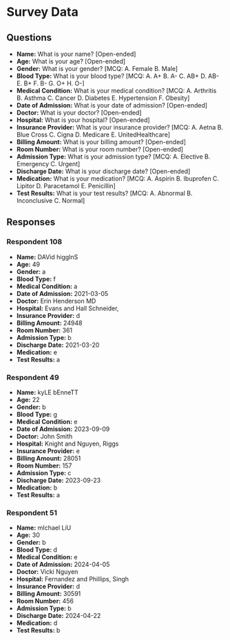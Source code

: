 # Survey Data

## Questions

- **Name:** What is your name? [Open-ended]
- **Age:** What is your age? [Open-ended]
- **Gender:** What is your gender? [MCQ: A. Female B. Male]
- **Blood Type:** What is your blood type? [MCQ: A. A+ B. A- C. AB+ D. AB- E. B+ F. B- G. O+ H. O-]
- **Medical Condition:** What is your medical condition? [MCQ: A. Arthritis B. Asthma C. Cancer D. Diabetes E. Hypertension F. Obesity]
- **Date of Admission:** What is your date of admission? [Open-ended]
- **Doctor:** What is your doctor? [Open-ended]
- **Hospital:** What is your hospital? [Open-ended]
- **Insurance Provider:** What is your insurance provider? [MCQ: A. Aetna B. Blue Cross C. Cigna D. Medicare E. UnitedHealthcare]
- **Billing Amount:** What is your billing amount? [Open-ended]
- **Room Number:** What is your room number? [Open-ended]
- **Admission Type:** What is your admission type? [MCQ: A. Elective B. Emergency C. Urgent]
- **Discharge Date:** What is your discharge date? [Open-ended]
- **Medication:** What is your medication? [MCQ: A. Aspirin B. Ibuprofen C. Lipitor D. Paracetamol E. Penicillin]
- **Test Results:** What is your test results? [MCQ: A. Abnormal B. Inconclusive C. Normal]

## Responses

### Respondent 108

- **Name:** DAVid higgInS
- **Age:** 49
- **Gender:** a
- **Blood Type:** f
- **Medical Condition:** a
- **Date of Admission:** 2021-03-05
- **Doctor:** Erin Henderson MD
- **Hospital:** Evans and Hall Schneider,
- **Insurance Provider:** d
- **Billing Amount:** 24948
- **Room Number:** 361
- **Admission Type:** b
- **Discharge Date:** 2021-03-20
- **Medication:** e
- **Test Results:** a

### Respondent 49

- **Name:** kyLE bEnneTT
- **Age:** 22
- **Gender:** b
- **Blood Type:** g
- **Medical Condition:** e
- **Date of Admission:** 2023-09-09
- **Doctor:** John Smith
- **Hospital:** Knight and Nguyen, Riggs
- **Insurance Provider:** e
- **Billing Amount:** 28051
- **Room Number:** 157
- **Admission Type:** c
- **Discharge Date:** 2023-09-23
- **Medication:** b
- **Test Results:** a

### Respondent 51

- **Name:** mIchael LiU
- **Age:** 30
- **Gender:** b
- **Blood Type:** d
- **Medical Condition:** e
- **Date of Admission:** 2024-04-05
- **Doctor:** Vicki Nguyen
- **Hospital:** Fernandez and Phillips, Singh
- **Insurance Provider:** d
- **Billing Amount:** 30591
- **Room Number:** 456
- **Admission Type:** b
- **Discharge Date:** 2024-04-22
- **Medication:** d
- **Test Results:** b
